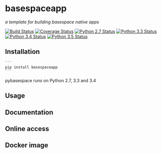 # basespaceapp
 *a template for building basespace native apps*


 [![Build Status](
 https://travis-ci.org/alaindomissy/pycrispr.svg?branch=master)](https://travis-ci.org/alaindomissy/basespaceapp)
 [![Coverage Status](https://coveralls.io/repos/github/alaindomissy/basespaceapp/badge.svg?branch=master)](https://coveralls.io/github/alaindomissy/basespaceapp?branch=master)
 [![Python 2.7 Status](https://img.shields.io/badge/Python-2.7-brightgreen.svg)](https://img.shields.io/badge/Python-2.7-blue.svg)
 [![Python 3.3 Status](https://img.shields.io/badge/Python-3.3-brightgreen.svg)](https://img.shields.io/badge/Python-3.3-blue.svg)
 [![Python 3.4 Status](https://img.shields.io/badge/Python-3.4-brightgreen.svg)](https://img.shields.io/badge/Python-3.4-blue.svg)
 [![Python 3.5 Status](https://img.shields.io/badge/Python-3.5-brightgreen.svg)](https://img.shields.io/badge/Python-3.5-blue.svg)
  
  

## Installation

    ```
    pip install basespaceapp
    ```
pybasespace runs on Python 2.7, 3.3 and 3.4
 
## Usage

 
## Documentation


## Online access


## Docker image
 
 